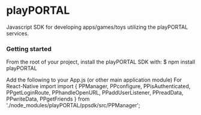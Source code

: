 # playPORTAL
Javascript SDK for developing apps/games/toys utilizing the playPORTAL services.

### Getting started
From the root of your project, install the playPORTAL SDK with:
$ npm install playPORTAL

Add the following to your App.js (or other main application module)
For React-Native
import import { PPManager, PPconfigure, PPisAuthenticated, PPgetLoginRoute, PPhandleOpenURL, PPaddUserListener,  PPreadData, PPwriteData,
PPgetFriends } from './node_modules/playPORTAL/ppsdk/src/PPManager';
